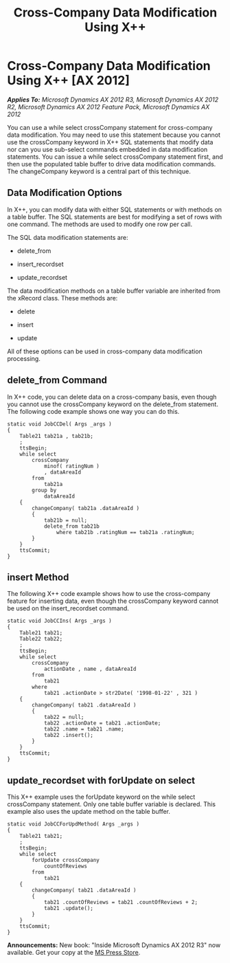 ﻿---
title: Cross-Company Data Modification Using X++
TOCTitle: Cross-Company Data Modification Using X++
ms:assetid: ad8c30ee-9871-4a0e-bd62-f369dc88f5a7
ms:mtpsurl: https://msdn.microsoft.com/en-us/library/Cc617093(v=AX.60)
ms:contentKeyID: 35249724
ms.date: 05/18/2015
mtps_version: v=AX.60
---

# Cross-Company Data Modification Using X++ [AX 2012]


_**Applies To:** Microsoft Dynamics AX 2012 R3, Microsoft Dynamics AX 2012 R2, Microsoft Dynamics AX 2012 Feature Pack, Microsoft Dynamics AX 2012_

You can use a while select crossCompany statement for cross-company data modification. You may need to use this statement because you cannot use the crossCompany keyword in X++ SQL statements that modify data nor can you use sub-select commands embedded in data modification statements. You can issue a while select crossCompany statement first, and then use the populated table buffer to drive data modification commands. The changeCompany keyword is a central part of this technique.

## Data Modification Options

In X++, you can modify data with either SQL statements or with methods on a table buffer. The SQL statements are best for modifying a set of rows with one command. The methods are used to modify one row per call.

The SQL data modification statements are:

  - delete\_from

  - insert\_recordset

  - update\_recordset

The data modification methods on a table buffer variable are inherited from the xRecord class. These methods are:

  - delete

  - insert

  - update

All of these options can be used in cross-company data modification processing.

## delete\_from Command

In X++ code, you can delete data on a cross-company basis, even though you cannot use the crossCompany keyword on the delete\_from statement. The following code example shows one way you can do this.

    static void JobCCDel( Args _args )
    {
        Table21 tab21a , tab21b;
        ;
        ttsBegin;
        while select
            crossCompany
                minof( ratingNum )
                , dataAreaId
            from
                tab21a
            group by
                dataAreaId
        {
            changeCompany( tab21a .dataAreaId )
            {
                tab21b = null;
                delete_from tab21b
                    where tab21b .ratingNum == tab21a .ratingNum;
            }
        }
        ttsCommit;
    }

## insert Method

The following X++ code example shows how to use the cross-company feature for inserting data, even though the crossCompany keyword cannot be used on the insert\_recordset command.

    static void JobCCIns( Args _args )
    {
        Table21 tab21;
        Table22 tab22;
        ;
        ttsBegin;
        while select
            crossCompany
                actionDate , name , dataAreaId
            from
                tab21
            where
                tab21 .actionDate > str2Date( '1998-01-22' , 321 )
        {
            changeCompany( tab21 .dataAreaId )
            {
                tab22 = null;
                tab22 .actionDate = tab21 .actionDate;
                tab22 .name = tab21 .name;
                tab22 .insert();
            }
        }
        ttsCommit;
    }

## update\_recordset with forUpdate on select

This X++ example uses the forUpdate keyword on the while select crossCompany statement. Only one table buffer variable is declared. This example also uses the update method on the table buffer.

    static void JobCCForUpdMethod( Args _args )
    {
        Table21 tab21;
        ;
        ttsBegin;
        while select
            forUpdate crossCompany
                countOfReviews
            from
                tab21
        {
            changeCompany( tab21 .dataAreaId )
            {
                tab21 .countOfReviews = tab21 .countOfReviews + 2;
                tab21 .update();
            }
        }
        ttsCommit;
    }

  
**Announcements:** New book: "Inside Microsoft Dynamics AX 2012 R3" now available. Get your copy at the [MS Press Store](https://www.microsoftpressstore.com/store/inside-microsoft-dynamics-ax-2012-r3-9780735685109).

